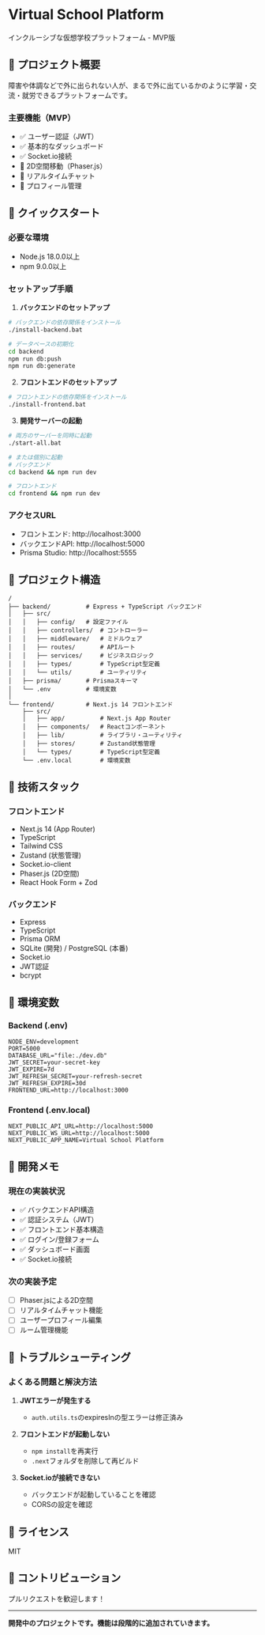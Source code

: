 # Virtual School Platform

インクルーシブな仮想学校プラットフォーム - MVP版

## 🎯 プロジェクト概要

障害や体調などで外に出られない人が、まるで外に出ているかのように学習・交流・就労できるプラットフォームです。

### 主要機能（MVP）
- ✅ ユーザー認証（JWT）
- ✅ 基本的なダッシュボード
- ✅ Socket.io接続
- 🚧 2D空間移動（Phaser.js）
- 🚧 リアルタイムチャット
- 🚧 プロフィール管理

## 🚀 クイックスタート

### 必要な環境
- Node.js 18.0.0以上
- npm 9.0.0以上

### セットアップ手順

1. **バックエンドのセットアップ**
```bash
# バックエンドの依存関係をインストール
./install-backend.bat

# データベースの初期化
cd backend
npm run db:push
npm run db:generate
```

2. **フロントエンドのセットアップ**
```bash
# フロントエンドの依存関係をインストール
./install-frontend.bat
```

3. **開発サーバーの起動**
```bash
# 両方のサーバーを同時に起動
./start-all.bat

# または個別に起動
# バックエンド
cd backend && npm run dev

# フロントエンド
cd frontend && npm run dev
```

### アクセスURL
- フロントエンド: http://localhost:3000
- バックエンドAPI: http://localhost:5000
- Prisma Studio: http://localhost:5555

## 📁 プロジェクト構造

```
/
├── backend/          # Express + TypeScript バックエンド
│   ├── src/
│   │   ├── config/   # 設定ファイル
│   │   ├── controllers/  # コントローラー
│   │   ├── middleware/   # ミドルウェア
│   │   ├── routes/       # APIルート
│   │   ├── services/     # ビジネスロジック
│   │   ├── types/        # TypeScript型定義
│   │   └── utils/        # ユーティリティ
│   ├── prisma/       # Prismaスキーマ
│   └── .env          # 環境変数
│
└── frontend/         # Next.js 14 フロントエンド
    ├── src/
    │   ├── app/          # Next.js App Router
    │   ├── components/   # Reactコンポーネント
    │   ├── lib/          # ライブラリ・ユーティリティ
    │   ├── stores/       # Zustand状態管理
    │   └── types/        # TypeScript型定義
    └── .env.local        # 環境変数
```

## 🔧 技術スタック

### フロントエンド
- Next.js 14 (App Router)
- TypeScript
- Tailwind CSS
- Zustand (状態管理)
- Socket.io-client
- Phaser.js (2D空間)
- React Hook Form + Zod

### バックエンド
- Express
- TypeScript
- Prisma ORM
- SQLite (開発) / PostgreSQL (本番)
- Socket.io
- JWT認証
- bcrypt

## 🔑 環境変数

### Backend (.env)
```env
NODE_ENV=development
PORT=5000
DATABASE_URL="file:./dev.db"
JWT_SECRET=your-secret-key
JWT_EXPIRE=7d
JWT_REFRESH_SECRET=your-refresh-secret
JWT_REFRESH_EXPIRE=30d
FRONTEND_URL=http://localhost:3000
```

### Frontend (.env.local)
```env
NEXT_PUBLIC_API_URL=http://localhost:5000
NEXT_PUBLIC_WS_URL=http://localhost:5000
NEXT_PUBLIC_APP_NAME=Virtual School Platform
```

## 📝 開発メモ

### 現在の実装状況
- ✅ バックエンドAPI構造
- ✅ 認証システム（JWT）
- ✅ フロントエンド基本構造
- ✅ ログイン/登録フォーム
- ✅ ダッシュボード画面
- ✅ Socket.io接続

### 次の実装予定
- [ ] Phaser.jsによる2D空間
- [ ] リアルタイムチャット機能
- [ ] ユーザープロフィール編集
- [ ] ルーム管理機能

## 🐛 トラブルシューティング

### よくある問題と解決方法

1. **JWTエラーが発生する**
   - `auth.utils.ts`のexpiresInの型エラーは修正済み

2. **フロントエンドが起動しない**
   - `npm install`を再実行
   - `.next`フォルダを削除して再ビルド

3. **Socket.ioが接続できない**
   - バックエンドが起動していることを確認
   - CORSの設定を確認

## 📄 ライセンス

MIT

## 👥 コントリビューション

プルリクエストを歓迎します！

---

**開発中のプロジェクトです。機能は段階的に追加されていきます。**

